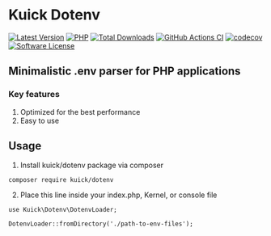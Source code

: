 # Kuick Dotenv
[![Latest Version](https://img.shields.io/github/release/milejko/kuick-dotenv.svg?cacheSeconds=3600)](https://github.com/milejko/kuick-dotenv/releases)
[![PHP](https://img.shields.io/badge/PHP-8.2%20|%208.3%20|%208.4-blue?logo=php&cacheSeconds=3600)](https://www.php.net)
[![Total Downloads](https://img.shields.io/packagist/dt/kuick/dotenv.svg?cacheSeconds=3600)](https://packagist.org/packages/kuick/dotenv)
[![GitHub Actions CI](https://github.com/milejko/kuick-dotenv/actions/workflows/ci.yml/badge.svg)](https://github.com/milejko/kuick-dotenv/actions/workflows/ci.yml)
[![codecov](https://codecov.io/gh/milejko/kuick-dotenv/graph/badge.svg?token=M3FW3XYJ5J)](https://codecov.io/gh/milejko/kuick-dotenv)
[![Software License](https://img.shields.io/badge/license-MIT-brightgreen.svg?cacheSeconds=14400)](LICENSE)

## Minimalistic .env parser for PHP applications

### Key features
1. Optimized for the best performance
2. Easy to use

## Usage
1. Install kuick/dotenv package via composer
```
composer require kuick/dotenv
```
2. Place this line inside your index.php, Kernel, or console file
```
use Kuick\Dotenv\DotenvLoader;

DotenvLoader::fromDirectory('./path-to-env-files');
```

